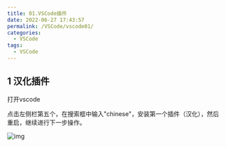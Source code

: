 ```yaml
---
title: 01.VSCode插件
date: 2022-06-27 17:43:57
permalink: /VSCode/vscode01/
categories:
  - VSCode
tags:
  - VSCode
---
```


## 1 汉化插件

打开vscode

点击左侧栏第五个，在搜索框中输入"chinese"，安装第一个插件（汉化），然后重启，继续进行下一步操作。

![img](https://www.lovebetterworld.com:8443/uploads/2022/06/27/62b97dff0cdfe.png)



 
